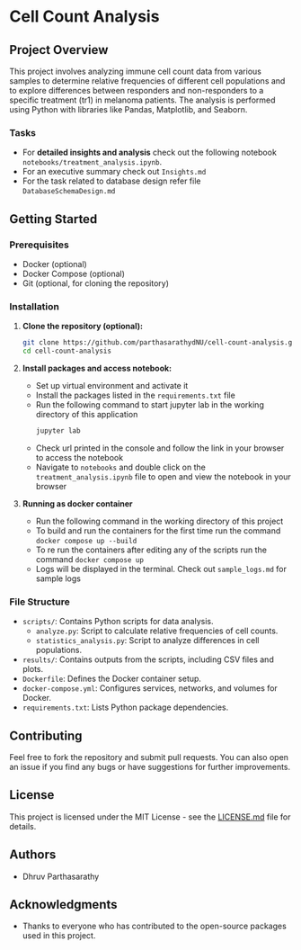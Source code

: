 # Cell Count Analysis

## Project Overview
This project involves analyzing immune cell count data from various samples to determine relative frequencies of different cell populations and to explore differences between responders and non-responders to a specific treatment (tr1) in melanoma patients. The analysis is performed using Python with libraries like Pandas, Matplotlib, and Seaborn.

### Tasks 
- For **detailed insights and analysis** check out the following notebook `notebooks/treatment_analysis.ipynb`. 
- For an executive summary check out `Insights.md`
- For the task related to database design refer file `DatabaseSchemaDesign.md`

## Getting Started

### Prerequisites
- Docker (optional)
- Docker Compose (optional)
- Git (optional, for cloning the repository)

### Installation
1. **Clone the repository (optional):**
   ```bash
   git clone https://github.com/parthasarathydNU/cell-count-analysis.git
   cd cell-count-analysis
   ```

2. **Install packages and access notebook:**
   - Set up virtual environment and activate it
   - Install the packages listed in the `requirements.txt` file
   - Run the following command to start jupyter lab in the working directory of this application
      ```bash
      jupyter lab
      ```
   - Check url printed in the console and follow the link in your browser to access the notebook
   - Navigate to `notebooks` and double click on the `treatment_analysis.ipynb` file to open and view the notebook in your browser


3. **Running as docker container**
   - Run the following command in the working directory of this project
   - To build and run the containers for the first time run the command `docker compose up --build`
   - To re run the containers after editing any of the scripts run the command `docker compose up`
   - Logs will be displayed in the terminal. Check out `sample_logs.md` for sample logs


### File Structure
- `scripts/`: Contains Python scripts for data analysis.
  - `analyze.py`: Script to calculate relative frequencies of cell counts.
  - `statistics_analysis.py`: Script to analyze differences in cell populations.
- `results/`: Contains outputs from the scripts, including CSV files and plots.
- `Dockerfile`: Defines the Docker container setup.
- `docker-compose.yml`: Configures services, networks, and volumes for Docker.
- `requirements.txt`: Lists Python package dependencies.


## Contributing
Feel free to fork the repository and submit pull requests. You can also open an issue if you find any bugs or have suggestions for further improvements.

## License
This project is licensed under the MIT License - see the [LICENSE.md](LICENSE) file for details.

## Authors
- Dhruv Parthasarathy

## Acknowledgments
- Thanks to everyone who has contributed to the open-source packages used in this project.
